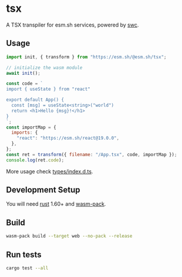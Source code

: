 # tsx

A TSX transpiler for esm.sh services, powered by [swc](https://swc.rs).

## Usage

```js
import init, { transform } from "https://esm.sh/@esm.sh/tsx";

// initialize the wasm module
await init();

const code = `
import { useState } from "react"

export default App() {
  const [msg] = useState<string>("world")
  return <h1>Hello {msg}!</h1>
}
`;
const importMap = {
  imports: {
    "react": "https://esm.sh/react@19.0.0",
  },
};
const ret = transform({ filename: "/App.tsx", code, importMap });
console.log(ret.code);
```

More usage check [types/index.d.ts](./types/index.d.ts).

## Development Setup

You will need [rust](https://www.rust-lang.org/tools/install) 1.60+ and
[wasm-pack](https://rustwasm.github.io/wasm-pack/installer/).

## Build

```bash
wasm-pack build --target web --no-pack --release
```

## Run tests

```bash
cargo test --all
```
